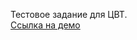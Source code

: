 Тестовое задание для ЦВТ. <br>
<a href="http://cooler.is-best.net/" target="_blank">Ссылка на демо</a>
